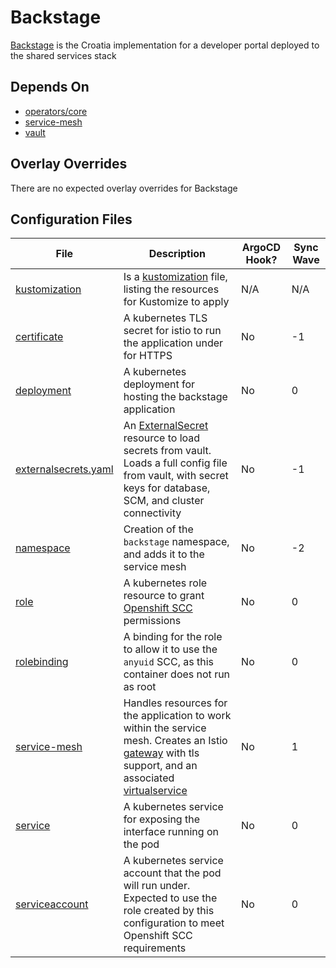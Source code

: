 # Backstage

[Backstage](https://backstage.io/) is the Croatia implementation for a developer portal deployed to the shared services stack 

## Depends On

- [operators/core](https://bitbucket.projectcroatia.cloud/projects/DIG/repos/croatia-components/browse/operators/core)
- [service-mesh](https://bitbucket.projectcroatia.cloud/projects/DIG/repos/croatia-components/browse/service-mesh)
- [vault](https://bitbucket.projectcroatia.cloud/projects/DIG/repos/croatia-components/browse/vault)

## Overlay Overrides

There are no expected overlay overrides for Backstage

## Configuration Files

| File | Description | ArgoCD Hook? | Sync Wave |
| ---- | ----------- | ------------ | --------- |
| [kustomization](https://bitbucket.projectcroatia.cloud/projects/DIG/repos/croatia-components/browse/backstage/kustomization.yaml) | Is a [kustomization](https://kubernetes.io/docs/tasks/manage-kubernetes-objects/kustomization/#kustomize-feature-list) file, listing the resources for Kustomize to apply | N/A | N/A |
| [certificate](https://bitbucket.projectcroatia.cloud/projects/DIG/repos/croatia-components/browse/backstage/certificate.yaml) | A kubernetes TLS secret for istio to run the application under for HTTPS | No | -1 |
| [deployment](https://bitbucket.projectcroatia.cloud/projects/DIG/repos/croatia-components/browse/backstage/deployment.yaml) | A kubernetes deployment for hosting the backstage application | No | 0 |
| [externalsecrets.yaml](https://bitbucket.projectcroatia.cloud/projects/DIG/repos/croatia-components/browse/backstage/externalsecrets.yaml) | An [ExternalSecret](https://external-secrets.io/v0.7.2/api/externalsecret/) resource to load secrets from vault. Loads a full config file from vault, with secret keys for database, SCM, and cluster connectivity | No | -1 |
| [namespace](https://bitbucket.projectcroatia.cloud/projects/DIG/repos/croatia-components/browse/backstage/namespace.yaml) | Creation of the `backstage` namespace, and adds it to the service mesh | No | -2 |
| [role](https://bitbucket.projectcroatia.cloud/projects/DIG/repos/croatia-components/browse/backstage/role.yaml) | A kubernetes role resource to grant [Openshift SCC](https://docs.openshift.com/container-platform/4.10/authentication/managing-security-context-constraints.html) permissions | No | 0 |
| [rolebinding](https://bitbucket.projectcroatia.cloud/projects/DIG/repos/croatia-components/browse/backstage/rolebinding.yaml) | A binding for the role to allow it to use the `anyuid` SCC, as this container does not run as root | No | 0 |
| [service-mesh](https://bitbucket.projectcroatia.cloud/projects/DIG/repos/croatia-components/browse/backstage/service-mesh.yaml) | Handles resources for the application to work within the service mesh. Creates an Istio [gateway](https://istio.io/latest/docs/reference/config/networking/gateway/) with tls support, and an associated [virtualservice](https://istio.io/latest/docs/reference/config/networking/virtual-service/) | No | 1 |
| [service](https://bitbucket.projectcroatia.cloud/projects/DIG/repos/croatia-components/browse/backstage/service.yaml) | A kubernetes service for exposing the interface running on the pod | No | 0 |
| [serviceaccount](https://bitbucket.projectcroatia.cloud/projects/DIG/repos/croatia-components/browse/backstage/serviceaccount.yaml) | A kubernetes service account that the pod will run under. Expected to use the role created by this configuration to meet Openshift SCC requirements | No | 0 |
